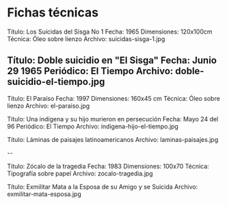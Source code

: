 # Fichas técnicas

Título: Los Suicidas del Sisga No 1
Fecha: 1965
Dimensiones: 120x100cm
Técnica: Óleo sobre lienzo
Archivo: suicidas-sisga-1.jpg

Título: Doble suicidio en "El Sisga"
Fecha: Junio 29 1965
Periódico: El Tiempo
Archivo: doble-suicidio-el-tiempo.jpg
--

Título: El Paraíso
Fecha: 1997
Dimensiones: 160x45 cm
Técnica: Óleo sobre lienzo
Archivo: el-paraiso.jpg

Título: Una indígena y su hijo murieron en persecución
Fecha: Mayo 24 del 96
Periódico: El Tiempo
Archivo: indigena-hijo-el-tiempo.jpg

Título: Láminas de paisajes latinoamericanos
Archivo: laminas-paisajes.jpg

--

Titulo: Zócalo de la tragedia
Fecha: 1983
Dimensiones: 100x70
Técnica: Tipografía sobre papel
Archivo: zocalo-tragedia.jpg

Título: Exmilitar Mata a la Esposa de su Amigo y se Suicida
Archivo: exmilitar-mata-esposa.jpg
